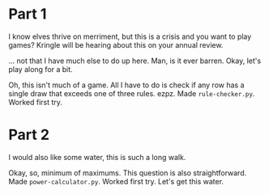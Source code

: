 # Part 1
I know elves thrive on merriment, but this is a crisis and you want to play games? Kringle will be hearing about this on your annual review.

... not that I have much else to do up here. Man, is it ever barren. Okay, let's play along for a bit.

Oh, this isn't much of a game. All I have to do is check if any row has a single draw that exceeds one of three rules. ezpz. Made `rule-checker.py`. Worked first try.

# Part 2
I would also like some water, this is such a long walk.

Okay, so, minimum of maximums. This question is also straightforward. Made `power-calculator.py`. Worked first try. Let's get this water.
